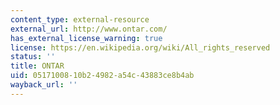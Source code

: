 ```yaml
---
content_type: external-resource
external_url: http://www.ontar.com/
has_external_license_warning: true
license: https://en.wikipedia.org/wiki/All_rights_reserved
status: ''
title: ONTAR
uid: 05171008-10b2-4982-a54c-43883ce8b4ab
wayback_url: ''
---
```

